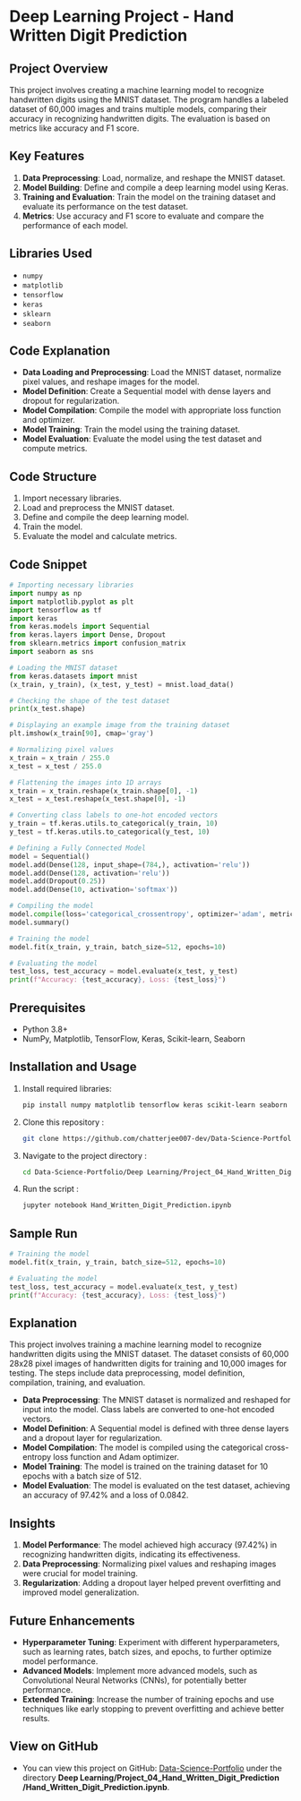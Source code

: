 # Deep Learning Project - Hand Written Digit Prediction

## Project Overview
This project involves creating a machine learning model to recognize handwritten digits using the MNIST dataset. The program handles a labeled dataset of 60,000 images and trains multiple models, comparing their accuracy in recognizing handwritten digits. The evaluation is based on metrics like accuracy and F1 score.

## Key Features
1. **Data Preprocessing**: Load, normalize, and reshape the MNIST dataset.
2. **Model Building**: Define and compile a deep learning model using Keras.
3. **Training and Evaluation**: Train the model on the training dataset and evaluate its performance on the test dataset.
4. **Metrics**: Use accuracy and F1 score to evaluate and compare the performance of each model.

## Libraries Used
- `numpy`
- `matplotlib`
- `tensorflow`
- `keras`
- `sklearn`
- `seaborn`

## Code Explanation
- **Data Loading and Preprocessing**: Load the MNIST dataset, normalize pixel values, and reshape images for the model.
- **Model Definition**: Create a Sequential model with dense layers and dropout for regularization.
- **Model Compilation**: Compile the model with appropriate loss function and optimizer.
- **Model Training**: Train the model using the training dataset.
- **Model Evaluation**: Evaluate the model using the test dataset and compute metrics.

## Code Structure
1. Import necessary libraries.
2. Load and preprocess the MNIST dataset.
3. Define and compile the deep learning model.
4. Train the model.
5. Evaluate the model and calculate metrics.

## Code Snippet
```python
# Importing necessary libraries
import numpy as np
import matplotlib.pyplot as plt
import tensorflow as tf
import keras
from keras.models import Sequential
from keras.layers import Dense, Dropout
from sklearn.metrics import confusion_matrix
import seaborn as sns

# Loading the MNIST dataset
from keras.datasets import mnist
(x_train, y_train), (x_test, y_test) = mnist.load_data()

# Checking the shape of the test dataset
print(x_test.shape)

# Displaying an example image from the training dataset
plt.imshow(x_train[90], cmap='gray')

# Normalizing pixel values
x_train = x_train / 255.0
x_test = x_test / 255.0

# Flattening the images into 1D arrays
x_train = x_train.reshape(x_train.shape[0], -1)
x_test = x_test.reshape(x_test.shape[0], -1)

# Converting class labels to one-hot encoded vectors
y_train = tf.keras.utils.to_categorical(y_train, 10)
y_test = tf.keras.utils.to_categorical(y_test, 10)

# Defining a Fully Connected Model
model = Sequential()
model.add(Dense(128, input_shape=(784,), activation='relu'))
model.add(Dense(128, activation='relu'))
model.add(Dropout(0.25))
model.add(Dense(10, activation='softmax'))

# Compiling the model
model.compile(loss='categorical_crossentropy', optimizer='adam', metrics=['accuracy'])
model.summary()

# Training the model
model.fit(x_train, y_train, batch_size=512, epochs=10)

# Evaluating the model
test_loss, test_accuracy = model.evaluate(x_test, y_test)
print(f"Accuracy: {test_accuracy}, Loss: {test_loss}")
```
## Prerequisites
- Python 3.8+
- NumPy, Matplotlib, TensorFlow, Keras, Scikit-learn, Seaborn

## Installation and Usage
1. Install required libraries:
   ```bash
   pip install numpy matplotlib tensorflow keras scikit-learn seaborn
2. Clone this repository :  
   ```bash  
   git clone https://github.com/chatterjee007-dev/Data-Science-Portfolio.git

3. Navigate to the project directory :
   ```bash
   cd Data-Science-Portfolio/Deep Learning/Project_04_Hand_Written_Digit_Prediction

4. Run the script :
   ```bash
   jupyter notebook Hand_Written_Digit_Prediction.ipynb

## Sample Run
```python
# Training the model
model.fit(x_train, y_train, batch_size=512, epochs=10)

# Evaluating the model
test_loss, test_accuracy = model.evaluate(x_test, y_test)
print(f"Accuracy: {test_accuracy}, Loss: {test_loss}")
```
## Explanation
This project involves training a machine learning model to recognize handwritten digits using the MNIST dataset. The dataset consists of 60,000 28x28 pixel images of handwritten digits for training and 10,000 images for testing. The steps include data preprocessing, model definition, compilation, training, and evaluation.

- **Data Preprocessing**: The MNIST dataset is normalized and reshaped for input into the model. Class labels are converted to one-hot encoded vectors.
- **Model Definition**: A Sequential model is defined with three dense layers and a dropout layer for regularization.
- **Model Compilation**: The model is compiled using the categorical cross-entropy loss function and Adam optimizer.
- **Model Training**: The model is trained on the training dataset for 10 epochs with a batch size of 512.
- **Model Evaluation**: The model is evaluated on the test dataset, achieving an accuracy of 97.42% and a loss of 0.0842.

## Insights
1. **Model Performance**: The model achieved high accuracy (97.42%) in recognizing handwritten digits, indicating its effectiveness.
2. **Data Preprocessing**: Normalizing pixel values and reshaping images were crucial for model training.
3. **Regularization**: Adding a dropout layer helped prevent overfitting and improved model generalization.

## Future Enhancements
- **Hyperparameter Tuning**: Experiment with different hyperparameters, such as learning rates, batch sizes, and epochs, to further optimize model performance.
- **Advanced Models**: Implement more advanced models, such as Convolutional Neural Networks (CNNs), for potentially better performance.
- **Extended Training**: Increase the number of training epochs and use techniques like early stopping to prevent overfitting and achieve better results.
## View on GitHub
- You can view this project on GitHub: [Data-Science-Portfolio](https://github.com/chatterjee007-dev/Data-Science-Portfolio/tree/main) under the directory **Deep Learning/Project_04_Hand_Written_Digit_Prediction
  /Hand_Written_Digit_Prediction.ipynb**.

